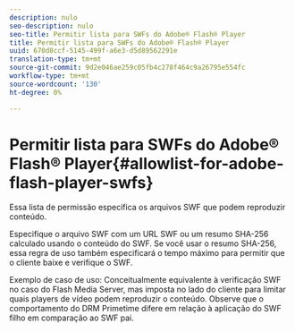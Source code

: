 ```yaml
---
description: nulo
seo-description: nulo
seo-title: Permitir lista para SWFs do Adobe® Flash® Player
title: Permitir lista para SWFs do Adobe® Flash® Player
uuid: 670d8ccf-5145-499f-a6e3-d5d89562291e
translation-type: tm+mt
source-git-commit: 9d2e046ae259c05fb4c278f464c9a26795e554fc
workflow-type: tm+mt
source-wordcount: '130'
ht-degree: 0%

---
```



# Permitir lista para SWFs do Adobe® Flash® Player{#allowlist-for-adobe-flash-player-swfs}

Essa lista de permissão especifica os arquivos SWF que podem reproduzir conteúdo.

Especifique o arquivo SWF com um URL SWF ou um resumo SHA-256 calculado usando o conteúdo do SWF. Se você usar o resumo SHA-256, essa regra de uso também especificará o tempo máximo para permitir que o cliente baixe e verifique o SWF.

Exemplo de caso de uso: Conceitualmente equivalente à verificação SWF no caso do Flash Media Server, mas imposta no lado do cliente para limitar quais players de vídeo podem reproduzir o conteúdo. Observe que o comportamento do DRM Primetime difere em relação à aplicação do SWF filho em comparação ao SWF pai.
